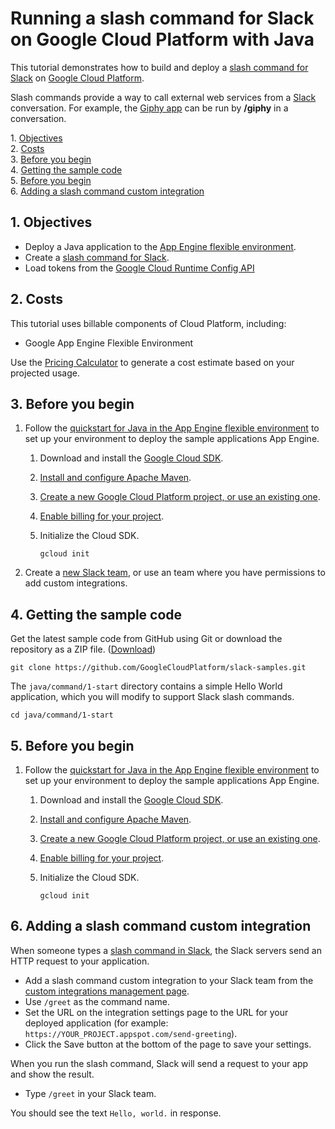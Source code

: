 # Running a slash command for Slack on Google Cloud Platform with Java

This tutorial demonstrates how to build and deploy a [slash command for
Slack](https://api.slack.com/slash-commands) on [Google Cloud Platform](https://cloud.google.com/).

Slash commands provide a way to call external web services from a [Slack](https://slack.com/)
conversation. For example, the [Giphy
app](https://get.slack.help/hc/en-us/articles/204714258-Add-Giphy-search-to-Slack) can be run by
**/giphy** in a conversation.

1\.  [Objectives](#objectives)  
2\.  [Costs](#costs)  
3\.  [Before you begin](#beforeyoubegin)  
4\.  [Getting the sample code](#gettingthesamplecode)  
5\.  [Before you begin](#beforeyoubegin-1)  
6\.  [Adding a slash command custom integration](#addingaslashcommandcustomintegration)  

<a name="objectives"></a>

## 1\. Objectives

- Deploy a Java application to the [App Engine flexible environment][flexible].
- Create a [slash command for Slack](https://api.slack.com/slash-commands).
- Load tokens from the [Google Cloud Runtime Config
  API](https://cloud.google.com/deployment-manager/runtime-configurator/) 

[flexible]: https://cloud.google.com/appengine/docs/flexible/java/

<a name="costs"></a>

## 2\. Costs

This tutorial uses billable components of Cloud Platform, including:

- Google App Engine Flexible Environment

Use the [Pricing Calculator][pricing] to generate a cost estimate based on your projected usage.

[pricing]: https://cloud.google.com/products/calculator

<a name="beforeyoubegin"></a>

## 3\. Before you begin

1.  Follow the [quickstart for Java in the App Engine flexible
    environment](https://cloud.google.com/appengine/docs/flexible/java/quickstart) to 
    set up your environment to deploy the sample applications App Engine.
    1.  Download and install the [Google Cloud SDK](https://cloud.google.com/sdk/docs/).
    1.  [Install and configure Apache Maven](http://maven.apache.org/index.html).
    1.  [Create a new Google Cloud Platform project, or use an existing
        one](https://console.cloud.google.com/project).
    1.  [Enable billing for your
        project](https://support.google.com/cloud/answer/6293499#enable-billing).
    1. Initialize the Cloud SDK.

           gcloud init

1.  Create a [new Slack team](https://slack.com/), or use an team where you have
    permissions to add custom integrations.

<a name="gettingthesamplecode"></a>

## 4\. Getting the sample code

Get the latest sample code from GitHub using Git or download the repository as a ZIP file.
([Download](https://github.com/GoogleCloudPlatform/slack-samples/archive/master.zip))

    git clone https://github.com/GoogleCloudPlatform/slack-samples.git


The `java/command/1-start` directory contains a simple Hello World application, which you will
modify to support Slack slash commands.

    cd java/command/1-start

<a name="beforeyoubegin-1"></a>

## 5\. Before you begin

1.  Follow the [quickstart for Java in the App Engine flexible
    environment](https://cloud.google.com/appengine/docs/flexible/java/quickstart) to 
    set up your environment to deploy the sample applications App Engine.
    1.  Download and install the [Google Cloud SDK](https://cloud.google.com/sdk/docs/).
    1.  [Install and configure Apache Maven](http://maven.apache.org/index.html).
    1.  [Create a new Google Cloud Platform project, or use an existing
        one](https://console.cloud.google.com/project).
    1.  [Enable billing for your
        project](https://support.google.com/cloud/answer/6293499#enable-billing).
    1. Initialize the Cloud SDK.

           gcloud init

<a name="addingaslashcommandcustomintegration"></a>

## 6\. Adding a slash command custom integration

When someone types a [slash command in
Slack](https://api.slack.com/slash-commands#how_do_commands_work), the Slack servers send an HTTP
request to your application.

-   Add a slash command custom integration to your Slack team from the [custom integrations
    management page](https://slack.com/apps/manage/custom-integrations).
-   Use `/greet` as the command name.
-   Set the URL on the integration settings page to the URL for your deployed application (for
    example: `https://YOUR_PROJECT.appspot.com/send-greeting`).
-   Click the Save button at the bottom of the page to save your settings.
    
When you run the slash command, Slack will send a request to your app and show the result.

-   Type `/greet` in your Slack team.

You should see the text `Hello, world.` in response.
